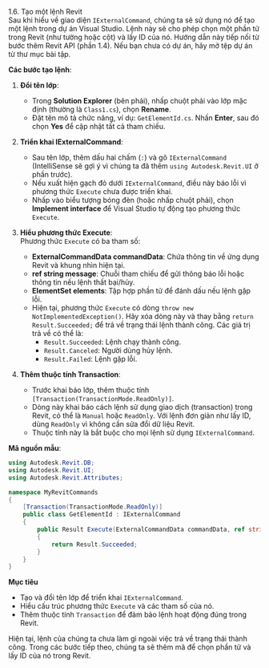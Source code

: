 1.6. Tạo một lệnh Revit  
Sau khi hiểu về giao diện `IExternalCommand`, chúng ta sẽ sử dụng nó để tạo một lệnh trong dự án Visual Studio. Lệnh này sẽ cho phép chọn một phần tử trong Revit (như tường hoặc cột) và lấy ID của nó. Hướng dẫn này tiếp nối từ bước thêm Revit API (phần 1.4). Nếu bạn chưa có dự án, hãy mở tệp dự án từ thư mục bài tập.

**Các bước tạo lệnh**:  
1. **Đổi tên lớp**:  
   - Trong **Solution Explorer** (bên phải), nhấp chuột phải vào lớp mặc định (thường là `Class1.cs`), chọn **Rename**.  
   - Đặt tên mô tả chức năng, ví dụ: `GetElementId.cs`. Nhấn **Enter**, sau đó chọn **Yes** để cập nhật tất cả tham chiếu.  

2. **Triển khai IExternalCommand**:  
   - Sau tên lớp, thêm dấu hai chấm (`:`) và gõ `IExternalCommand` (IntelliSense sẽ gợi ý vì chúng ta đã thêm `using Autodesk.Revit.UI` ở phần trước).  
   - Nếu xuất hiện gạch đỏ dưới `IExternalCommand`, điều này báo lỗi vì phương thức `Execute` chưa được triển khai.  
   - Nhấp vào biểu tượng bóng đèn (hoặc nhấp chuột phải), chọn **Implement interface** để Visual Studio tự động tạo phương thức `Execute`.  

3. **Hiểu phương thức Execute**:  
   Phương thức `Execute` có ba tham số:  
   - **ExternalCommandData commandData**: Chứa thông tin về ứng dụng Revit và khung nhìn hiện tại.  
   - **ref string message**: Chuỗi tham chiếu để gửi thông báo lỗi hoặc thông tin nếu lệnh thất bại/hủy.  
   - **ElementSet elements**: Tập hợp phần tử để đánh dấu nếu lệnh gặp lỗi.  
   - Hiện tại, phương thức `Execute` có dòng `throw new NotImplementedException()`. Hãy xóa dòng này và thay bằng `return Result.Succeeded;` để trả về trạng thái lệnh thành công. Các giá trị trả về có thể là:  
     - `Result.Succeeded`: Lệnh chạy thành công.  
     - `Result.Canceled`: Người dùng hủy lệnh.  
     - `Result.Failed`: Lệnh gặp lỗi.  

4. **Thêm thuộc tính Transaction**:  
   - Trước khai báo lớp, thêm thuộc tính `[Transaction(TransactionMode.ReadOnly)]`.  
   - Dòng này khai báo cách lệnh sử dụng giao dịch (transaction) trong Revit, có thể là `Manual` hoặc `ReadOnly`. Với lệnh đơn giản như lấy ID, dùng `ReadOnly` vì không cần sửa đổi dữ liệu Revit.  
   - Thuộc tính này là bắt buộc cho mọi lệnh sử dụng `IExternalCommand`.  

**Mã nguồn mẫu**:  
```csharp
using Autodesk.Revit.DB;
using Autodesk.Revit.UI;
using Autodesk.Revit.Attributes;

namespace MyRevitCommands
{
    [Transaction(TransactionMode.ReadOnly)]
    public class GetElementId : IExternalCommand
    {
        public Result Execute(ExternalCommandData commandData, ref string message, ElementSet elements)
        {
            return Result.Succeeded;
        }
    }
}
```

**Mục tiêu**  
- Tạo và đổi tên lớp để triển khai `IExternalCommand`.  
- Hiểu cấu trúc phương thức `Execute` và các tham số của nó.  
- Thêm thuộc tính `Transaction` để đảm bảo lệnh hoạt động đúng trong Revit.  

Hiện tại, lệnh của chúng ta chưa làm gì ngoài việc trả về trạng thái thành công. Trong các bước tiếp theo, chúng ta sẽ thêm mã để chọn phần tử và lấy ID của nó trong Revit.
